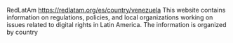 RedLatAm
https://redlatam.org/es/country/venezuela
This website contains information on regulations, policies, and local organizations working on issues related to digital rights in Latin America. The information is organized by country
